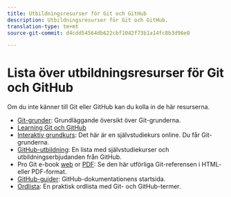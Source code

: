 ```yaml
---
title: Utbildningsresurser för Git och GitHub
description: Utbildningsresurser för Git och GitHub.
translation-type: tm+mt
source-git-commit: d4cdd54564db622cbf1042f73b1a14fc8b3d96e0

---
```



# Lista över utbildningsresurser för Git och GitHub

Om du inte känner till Git eller GitHub kan du kolla in de här resurserna.

- [Git-grunder](https://git-scm.com/book/en/v2/Getting-Started-Git-Basics): Grundläggande översikt över Git-grunderna.
- [Learning Git och GitHub](https://help.github.com/articles/good-resources-for-learning-git-and-github/)
- [Interaktiv grundkurs](https://try.github.io/): Det här är en självstudiekurs online. Du får Git-grunderna.
- [GitHub-utbildning](https://services.github.com/training/): En lista med självstudiekurser och utbildningserbjudanden från GitHub.
- Pro Git e-book [web](https://git-scm.com/book/en/v2) or [PDF](https://progit2.s3.amazonaws.com/en/2016-03-22-f3531/progit-en.1084.pdf): Se den här utförliga Git-referensen i HTML- eller PDF-format.
- [GitHub-guider](https://guides.github.com/): GitHub-dokumentationens startsida.
- [Ordlista](https://help.github.com/articles/github-glossary): En praktisk ordlista med Git- och GitHub-termer.
